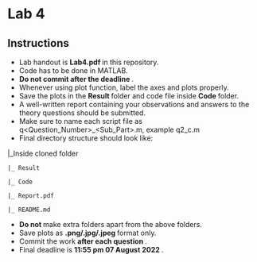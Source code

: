# Lab 4

## Instructions

- Lab handout is <strong> Lab4.pdf </strong> in this repository.
- Code has to be done in MATLAB.
- <strong> Do not commit after the deadline </strong>.
- Whenever using plot function, label the axes and plots properly.
- Save the plots in the <strong> Result </strong> folder and code file inside <strong> Code </strong> folder.
- A well-written report containing your observations and answers to the theory questions should be submitted.
- Make sure to name each script file as q<Question_Number>_<Sub_Part>.m, example q2_c.m
- Final directory structure should look like: <br>


|_Inside cloned folder

    |_ Result 
    
    |_ Code
    
    |_ Report.pdf
    
    |_ README.md


- <strong> Do not </strong> make extra folders apart from the above folders.
- Save plots as <strong> .png/.jpg/.jpeg </strong> format only.
- Commit the work <strong> after each question </strong>.
- Final deadline is <strong> 11:55 pm 07 August 2022 </strong>.

